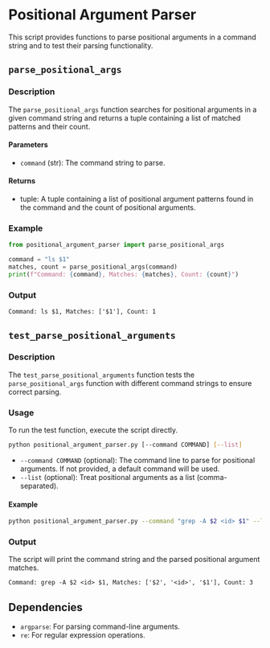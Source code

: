 
# Positional Argument Parser

This script provides functions to parse positional arguments in a command string and to test their parsing functionality.

## `parse_positional_args`

### Description

The `parse_positional_args` function searches for positional arguments in a given command string and returns a tuple containing a list of matched patterns and their count.

#### Parameters

- `command` (str): The command string to parse.

#### Returns

- tuple: A tuple containing a list of positional argument patterns found in the command and the count of positional arguments.

### Example

```python
from positional_argument_parser import parse_positional_args

command = "ls $1"
matches, count = parse_positional_args(command)
print(f"Command: {command}, Matches: {matches}, Count: {count}")
```

### Output

```
Command: ls $1, Matches: ['$1'], Count: 1
```

## `test_parse_positional_arguments`

### Description

The `test_parse_positional_arguments` function tests the `parse_positional_args` function with different command strings to ensure correct parsing.

### Usage

To run the test function, execute the script directly.

```bash
python positional_argument_parser.py [--command COMMAND] [--list]
```

- `--command COMMAND` (optional): The command line to parse for positional arguments. If not provided, a default command will be used.
- `--list` (optional): Treat positional arguments as a list (comma-separated).

#### Example

```bash
python positional_argument_parser.py --command "grep -A $2 <id> $1" --list
```

### Output

The script will print the command string and the parsed positional argument matches.

```
Command: grep -A $2 <id> $1, Matches: ['$2', '<id>', '$1'], Count: 3
```

## Dependencies

- `argparse`: For parsing command-line arguments.
- `re`: For regular expression operations.
